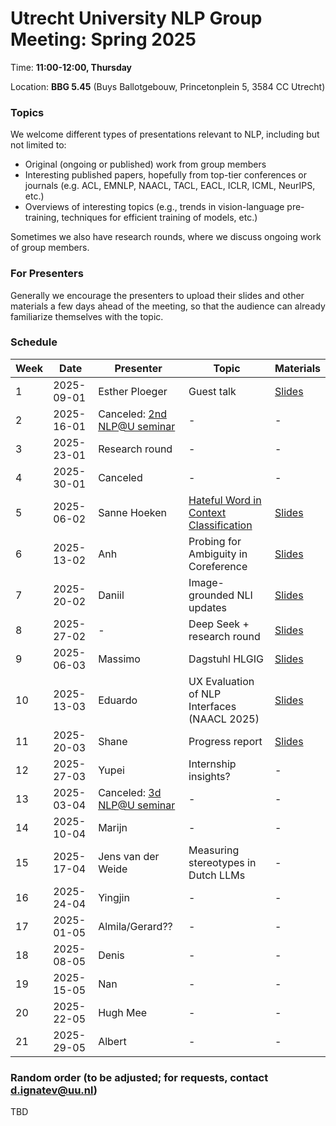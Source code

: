 # Utrecht University NLP Group Meeting: Spring 2025

Time: **11:00-12:00, Thursday**

Location: **BBG 5.45** (Buys Ballotgebouw, Princetonplein 5, 3584 CC Utrecht)

### Topics

We welcome different types of presentations relevant to NLP, including but not limited to:
- Original (ongoing or published) work from group members
- Interesting published papers, hopefully from top-tier conferences or journals
  (e.g. ACL, EMNLP, NAACL, TACL, EACL, ICLR, ICML, NeurIPS, etc.)
- Overviews of interesting topics
  (e.g., trends in vision-language pre-training, techniques for efficient training of models, etc.)

Sometimes we also have research rounds, where we discuss ongoing work of group members.

### For Presenters

Generally we encourage the presenters to upload their slides and other materials
a few days ahead of the meeting,
so that the audience can already familiarize themselves with the topic.

### Schedule

| Week | Date | Presenter | Topic | Materials |
| ---- | ----- | --------- | --------- | --------- |
|1 | 2025-09-01 | Esther Ploeger | Guest talk | [Slides](https://github.com/cs-nlp-uu/uunlp-group-meeting/blob/main/Spring_2025/week_1/beyond_posthoc_typological_diversity_in_nlp.pdf) |
|2 | 2025-16-01 | Canceled: [2nd NLP@U seminar](https://www.uu.nl/en/events/nlpu-period-2-meeting) | - | - |
|3 | 2025-23-01 | Research round | - | - |
|4 | 2025-30-01 | Canceled | - | - |
|5 | 2025-06-02 | Sanne Hoeken | [Hateful Word in Context Classification](https://aclanthology.org/2024.emnlp-main.10.pdf) | [Slides](https://github.com/cs-nlp-uu/uunlp-group-meeting/blob/main/Spring_2025/week_5/UU_presentation_jan2025.pdf) |
|6 | 2025-13-02 | Anh | Probing for Ambiguity in Coreference | [Slides](https://github.com/cs-nlp-uu/uunlp-group-meeting/blob/main/Spring_2025/week_5/NLP-gr-13.02.pdf)|
|7 | 2025-20-02 | Daniil | Image-grounded NLI updates | [Slides](https://github.com/cs-nlp-uu/uunlp-group-meeting/blob/main/Spring_2025/week_7/NLI_presentation.pdf) |
|8 | 2025-27-02 | - | Deep Seek + research round | [Slides](https://github.com/cs-nlp-uu/uunlp-group-meeting/blob/main/Spring_2025/week_8/DSpres.pdf) |
|9 | 2025-06-03 | Massimo | Dagstuhl HLGIG | [Slides](https://github.com/cs-nlp-uu/uunlp-group-meeting/blob/main/Spring_2025/week_9/2024%20-Dagstuhl-HILGIG-Summary.pdf) |
|10 | 2025-13-03 | Eduardo | UX Evaluation of NLP Interfaces (NAACL 2025) | [Slides](https://github.com/cs-nlp-uu/uunlp-group-meeting/blob/main/Spring_2025/week_10/Lessons_from_a_User_Experience_Evaluation_of_NLP_Interfaces__slides_.pdf) |
|11 | 2025-20-03 | Shane | Progress report | [Slides](https://github.com/cs-nlp-uu/uunlp-group-meeting/blob/main/Spring_2025/week_11/march2025project.pdf) |
|12 | 2025-27-03 | Yupei | Internship insights? | - |
|13 | 2025-03-04 | Canceled: [3d NLP@U seminar](https://www.uu.nl/en/events/nlpu-period-3-meeting) | - | - |
|14 | 2025-10-04 | Marijn | - | - |
|15 | 2025-17-04 | Jens van der Weide | Measuring stereotypes in Dutch LLMs | - |
|16 | 2025-24-04 | Yingjin | - | - |
|17 | 2025-01-05 | Almila/Gerard?? | - | - |
|18 | 2025-08-05 | Denis | - | - |
|19 | 2025-15-05 | Nan | - | - |
|20 | 2025-22-05 | Hugh Mee | - | - |
|21 | 2025-29-05 | Albert | - | - |


### Random order (to be adjusted; for requests, contact d.ignatev@uu.nl)
TBD
